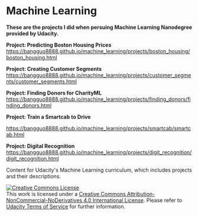 # Machine Learning

**These are the projects I did when persuing Machine Learning Nanodegree provided by Udacity.**

**Project: Predicting Boston Housing Prices** https://bangguo8888.github.io/machine_learning/projects/boston_housing/boston_housing.html 

**Project: Creating Customer Segments** https://bangguo8888.github.io/machine_learning/projects/customer_segments/customer_segments.html 

**Project: Finding Donors for CharityML** https://bangguo8888.github.io/machine_learning/projects/finding_donors/finding_donors.html 

**Project: Train a Smartcab to Drive** 

https://bangguo8888.github.io/machine_learning/projects/smartcab/smartcab.html 

**Project: Digital Recognition** https://bangguo8888.github.io/machine_learning/projects/digit_recognition/digit_recognition.html 




Content for Udacity's Machine Learning curriculum, which includes projects and their descriptions.

<a rel="license" href="http://creativecommons.org/licenses/by-nc-nd/4.0/"><img alt="Creative Commons License" style="border-width:0" src="https://i.creativecommons.org/l/by-nc-nd/4.0/88x31.png" /></a><br />This work is licensed under a <a rel="license" href="http://creativecommons.org/licenses/by-nc-nd/4.0/">Creative Commons Attribution-NonCommercial-NoDerivatives 4.0 International License</a>. Please refer to [Udacity Terms of Service](https://www.udacity.com/legal) for further information.
